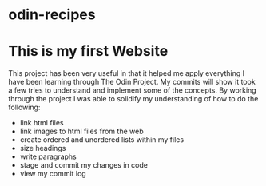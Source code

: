 # odin-recipes
<!DOCTYPE html>
<html lang="en">
<head>
<meta charset="UTF-8"> 
 <meta name="viewport" content="width=device-width, initial-scale=1.0">
    <title>Document</title>
</head>
<body>
<h1> This is my first Website </h1>

<p> This project has been very useful in that it helped me apply everything I have been learning through The Odin Project. My commits will show it took a few tries to understand and implement some of the concepts. By working through the project I was able to solidify my understanding of how to do the following: </p>

<ul>
<li> link html files </li>
<li> link images to html files from the web </li>
<li> create ordered and unordered lists within my files </li>
<li> size headings </li>
<li> write paragraphs </li>
<li> stage and commit my changes in code </li>
<li> view my commit log </li>
</ul>

</body>
</html>
